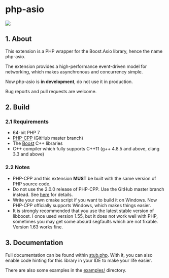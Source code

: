 # php-asio

[![](https://travis-ci.org/CismonX/php-asio.svg?branch=master)](https://travis-ci.org/CismonX/php-asio)

## 1. About

This extension is a PHP wrapper for the Boost.Asio library, hence the name php-asio.

The extension provides a high-performance event-driven model for networking, which makes asynchronous and concurrency simple.

Now php-asio is **in development**, do not use it in production.

Bug reports and pull requests are welcome.

## 2. Build

### 2.1 Requirements

* 64-bit PHP 7
* [PHP-CPP](http://www.php-cpp.com/) \(GitHub master branch\)
* The [Boost](http://www.boost.org/) C++ libraries
* C++ compiler which fully supports C++11 \(g++ 4.8.5 and above, clang 3.3 and above\)

### 2.2 Notes

* PHP-CPP and this extension **MUST** be built with the same version of PHP source code.
* Do not use the 2.0.0 release of PHP-CPP. Use the GitHub master branch instead. See [here](https://cismon.net/2017/09/19/PHP-CPP-bug-which-causes-memory-leak/) for details.
* Write your own cmake script if you want to build it on Windows. Now PHP-CPP officially supports Windows, which makes things easier.
* It is strongly recommended that you use the latest stable version of libboost. I once used version 1.55, but it does not work well with PHP, sometimes you may get some absurd segfaults which are not fixable. Version 1.63 works fine.

## 3. Documentation

Full documentation can be found within [stub.php](stub.php). With it, you can also enable code hinting for this library in your IDE to make your life easier.

There are also some examples in the [examples/](examples/) directory.